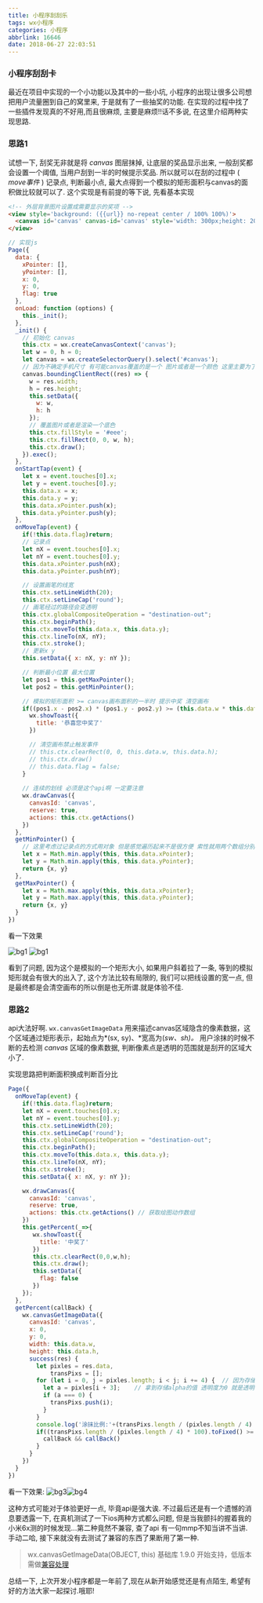 ```yaml
---
title: 小程序刮刮乐
tags: wx小程序
categories: 小程序
abbrlink: 16646
date: 2018-06-27 22:03:51
---
```


### 小程序刮刮卡

最近在项目中实现的一个小功能以及其中的一些小坑, 小程序的出现让很多公司想把用户流量圈到自己的窝里来, 于是就有了一些抽奖的功能. 在实现的过程中找了一些插件发现真的不好用,而且很麻烦, 主要是麻烦!!话不多说, 在这里介绍两种实现思路.



### 思路1

试想一下, 刮奖无非就是将 *canvas* 图层抹掉, 让底层的奖品显示出来, 一般刮奖都会设置一个阈值, 当用户刮到一半的时候提示奖品. 所以就可以在刮的过程中 ( *move事件* ) 记录点, 判断最小点, 最大点得到一个模拟的矩形面积与canvas的面积做比较就可以了. 这个实现是有前提的等下说, 先看基本实现

```html
<!-- 外层背景图片设置成需要显示的奖项 -->
<view style='background: ({{url}} no-repeat center / 100% 100%)'>
  <canvas id='canvas' canvas-id='canvas' style='width: 300px;height: 200px;margin:100px auto' bindtouchstart='onStartTap' bindtouchmove='onMoveTap' bindtouchend='onEndTap'></canvas>
</view>
```

```js
// 实现js
Page({
  data: {
    xPointer: [],
    yPointer: [],
    x: 0,
    y: 0,
    flag: true
  },
  onLoad: function (options) {
    this._init();
  },
  _init() {
    // 初始化 canvas
    this.ctx = wx.createCanvasContext('canvas');
    let w = 0, h = 0;
    let canvas = wx.createSelectorQuery().select('#canvas');
    // 因为不确定手机尺寸 有可能canvas覆盖的是一个 图片或者是一个颜色 这里主要为了获取canvas的宽高
    canvas.boundingClientRect((res) => {
      w = res.width;
      h = res.height;
      this.setData({
        w: w,
        h: h
      });
      // 覆盖图片或者是渲染一个底色
      this.ctx.fillStyle = '#eee';
      this.ctx.fillRect(0, 0, w, h);
      this.ctx.draw();
    }).exec();
  },
  onStartTap(event) {
    let x = event.touches[0].x;
    let y = event.touches[0].y;
    this.data.x = x;
    this.data.y = y;
    this.data.xPointer.push(x);
    this.data.yPointer.push(y);
  },
  onMoveTap(event) {
    if(!this.data.flag)return;
    // 记录点
    let nX = event.touches[0].x;
    let nY = event.touches[0].y;
    this.data.xPointer.push(nX);
    this.data.yPointer.push(nY);

    // 设置画笔的线宽 
    this.ctx.setLineWidth(20);
    this.ctx.setLineCap('round');
    // 画笔经过的路径会变透明
    this.ctx.globalCompositeOperation = "destination-out";
    this.ctx.beginPath();
    this.ctx.moveTo(this.data.x, this.data.y);
    this.ctx.lineTo(nX, nY);
    this.ctx.stroke();
    // 更新x y
    this.setData({ x: nX, y: nY });

    // 判断最小位置 最大位置
    let pos1 = this.getMaxPointer();
    let pos2 = this.getMinPointer();

    // 模拟的矩形面积 >= canvas画布面积的一半时 提示中奖 清空画布
    if((pos1.x - pos2.x) * (pos1.y - pos2.y) >= (this.data.w * this.data.h) >> 1){
      wx.showToast({
        title: '恭喜您中奖了'
      })

      // 清空画布禁止触发事件
      // this.ctx.clearRect(0, 0, this.data.w, this.data.h);
      // this.ctx.draw()
      // this.data.flag = false;
    }
	
    // 连续的划线 必须是这个api啊 一定要注意
    wx.drawCanvas({
      canvasId: 'canvas',
      reserve: true,
      actions: this.ctx.getActions() 
    })
  },
  getMinPointer() {
    // 这里考虑过记录点的方式用对象 但是感觉遍历起来不是很方便 索性就用两个数组分别记录x y
    let x = Math.min.apply(this, this.data.xPointer);
    let y = Math.min.apply(this, this.data.yPointer);
    return {x, y}
  },
  getMaxPointer() {
    let x = Math.max.apply(this, this.data.xPointer);
    let y = Math.max.apply(this, this.data.yPointer);
    return {x, y}
  }
})
```

看一下效果 

![bg1](/img/javascript/bg1.png) ![bg1](/img/javascript/bg2.png) 

看到了问题, 因为这个是模拟的一个矩形大小, 如果用户斜着拉了一条, 等到的模拟矩形就会有很大的出入了, 这个方法比较有局限的, 我们可以把线设置的宽一点, 但是最终都是会清空画布的所以倒是也无所谓.就是体验不佳.



### 思路2

api大法好啊. `wx.canvasGetImageData` 用来描述canvas区域隐含的像素数据，这个区域通过矩形表示，起始点为*(sx, sy)、*宽高为(*sw、sh)。* 用户涂抹的时候不断的去检测 *canvas* 区域的像素数据, 判断像素点是透明的范围就是刮开的区域大小了.

实现思路把判断面积换成判断百分比

```js
Page({
  onMoveTap(event) {
    if(!this.data.flag)return;
    let nX = event.touches[0].x;
    let nY = event.touches[0].y;
    this.ctx.setLineWidth(20);
    this.ctx.setLineCap('round');
    this.ctx.globalCompositeOperation = "destination-out";
    this.ctx.beginPath();
    this.ctx.moveTo(this.data.x, this.data.y);
    this.ctx.lineTo(nX, nY);
    this.ctx.stroke();
    this.setData({ x: nX, y: nY });

    wx.drawCanvas({
      canvasId: 'canvas',
      reserve: true,
      actions: this.ctx.getActions() // 获取绘图动作数组
    })
    this.getPercent(_=>{
       wx.showToast({
         title: '中奖了'
       })
       this.ctx.clearRect(0,0,w,h);
       this.ctx.draw();
       this.setData({
         flag: false
       })
    });
  },
  getPercent(callBack) {
    wx.canvasGetImageData({
      canvasId: 'canvas',
      x: 0,
      y: 0,
      width: this.data.w,
      height: this.data.h,
      success(res) {
        let pixles = res.data,
          	transPixs = [];
        for (let i = 0, j = pixles.length; i < j; i += 4) {  // 因为存储的结构为[R, G, B, A]，所以要每次跳4个长度
          let a = pixles[i + 3];    // 拿到存储alpha的值 透明度为0 就是透明
          if (a === 0) {
            transPixs.push(i);
          }
        }
        console.log('涂抹比例:'+(transPixs.length / (pixles.length / 4) * 100).toFixed() + '%')
        if((transPixs.length / (pixles.length / 4) * 100).toFixed() >= 50) {
          callBack && callBack()
        }
      }
    })
  }
})
```

看一下效果:
![bg3](/img/javascript/bg3.png)![bg4](/img/javascript/bg4.png)

这种方式可能对于体验更好一点, 毕竟api是强大诶. 不过最后还是有一个遗憾的消息要透露一下, 在真机测试了一下ios两种方式都么问题, 但是当我颤抖的握着我的小米6x测的时候发现...第二种竟然不兼容, 查了api 有一句mmp不知当讲不当讲. 手动二哈, 接下来就没有去测试了兼容的东西了果断用了第一种. 

> wx.canvasGetImageData(OBJECT, this) 基础库 1.9.0 开始支持，低版本需做[兼容处理](https://developers.weixin.qq.com/miniprogram/dev/framework/compatibility.html) 

总结一下, 上次开发小程序都是一年前了,现在从新开始感觉还是有点陌生, 希望有好的方法大家一起探讨.哦耶!